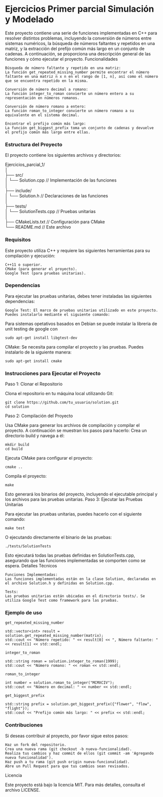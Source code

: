 # Ejercicios Primer parcial Simulación y Modelado

Este proyecto contiene una serie de funciones implementadas en C++ para resolver distintos problemas, incluyendo la conversión de números entre sistemas numéricos, la búsqueda de números faltantes y repetidos en una matriz, y la extracción del prefijo común más largo en un conjunto de cadenas. A continuación, se proporciona una descripción general de las funciones y cómo ejecutar el proyecto.
Funcionalidades

    Búsqueda de número faltante y repetido en una matriz:
    La función get_repeated_missing_number permite encontrar el número faltante en una matriz n x n en el rango de [1, n], así como el número que se encuentra repetido en la misma.

    Conversión de número decimal a romano:
    La función integer_to_roman convierte un número entero a su representación en números romanos.

    Conversión de número romano a entero:
    La función roman_to_integer convierte un número romano a su equivalente en el sistema decimal.

    Encontrar el prefijo común más largo:
    La función get_biggest_prefix toma un conjunto de cadenas y devuelve el prefijo común más largo entre ellas.

### Estructura del Proyecto

El proyecto contiene los siguientes archivos y directorios:

Ejercicios_parcial_1/  
│  
├── src/  
│   └── Solution.cpp       // Implementación de las funciones  
│  
├── include/  
│   └── Solution.h         // Declaraciones de las funciones  
│  
├── tests/  
│   └── SolutionTests.cpp  // Pruebas unitarias  
│  
├── CMakeLists.txt         // Configuración para CMake  
└── README.md              // Este archivo  

### Requisitos

Este proyecto utiliza C++ y requiere las siguientes herramientas para su compilación y ejecución:

    C++11 o superior.
    CMake (para generar el proyecto).
    Google Test (para pruebas unitarias).

### Dependencias

Para ejecutar las pruebas unitarias, debes tener instaladas las siguientes dependencias:

    Google Test: El marco de pruebas unitarias utilizado en este proyecto. Puedes instalarlo mediante el siguiente comando:
Para sistemas opetativos basados en Debian se puede instalar la libreria de unit testing de google con

    sudo apt-get install libgtest-dev

CMake: Se necesita para compilar el proyecto y las pruebas. Puedes instalarlo de la siguiente manera:

    sudo apt-get install cmake

### Instrucciones para Ejecutar el Proyecto
Paso 1: Clonar el Repositorio

Clona el repositorio en tu máquina local utilizando Git:

    git clone https://github.com/tu_usuario/solution.git
    cd solution

Paso 2: Compilación del Proyecto

Usa CMake para generar los archivos de compilación y compilar el proyecto. A continuación se muestran los pasos para hacerlo:
Crea un directorio build y navega a él:

    mkdir build
    cd build

Ejecuta CMake para configurar el proyecto:

    cmake ..

Compila el proyecto:

    make

Esto generará los binarios del proyecto, incluyendo el ejecutable principal y los archivos para las pruebas unitarias.
Paso 3: Ejecutar las Pruebas Unitarias

Para ejecutar las pruebas unitarias, puedes hacerlo con el siguiente comando:

    make test

O ejecutando directamente el binario de las pruebas:

    ./tests/SolutionTests

Esto ejecutará todas las pruebas definidas en SolutionTests.cpp, asegurando que las funciones implementadas se comporten como se espera.
Detalles Técnicos

    Funciones Implementadas:
    Las funciones implementadas están en la clase Solution, declaradas en el archivo Solution.h y definidas en Solution.cpp.

    Tests:
    Las pruebas unitarias están ubicadas en el directorio tests/. Se utiliza Google Test como framework para las pruebas.

### Ejemplo de uso
    get_repeated_missing_number
    
    std::vector<int> result = solution.get_repeated_missing_number(matrix);
    std::cout << "Número repetido: " << result[0] << ", Número faltante: " << result[1] << std::endl;
    
    integer_to_roman
    
    std::string roman = solution.integer_to_roman(1999);
    std::cout << "Número romano: " << roman << std::endl;
    
    roman_to_integer
    
    int number = solution.roman_to_integer("MCMXCIV");
    std::cout << "Número en decimal: " << number << std::endl;
    
    get_biggest_prefix
    
    std::string prefix = solution.get_biggest_prefix({"flower", "flow", "flight"});
    std::cout << "Prefijo común más largo: " << prefix << std::endl;

### Contribuciones

Si deseas contribuir al proyecto, por favor sigue estos pasos:

    Haz un fork del repositorio.
    Crea una nueva rama (git checkout -b nueva-funcionalidad).
    Realiza tus cambios y haz commit de ellos (git commit -am 'Agregando nueva funcionalidad').
    Haz push a tu rama (git push origin nueva-funcionalidad).
    Abre un Pull Request para que tus cambios sean revisados.

Licencia

Este proyecto está bajo la licencia MIT. Para más detalles, consulta el archivo LICENSE.